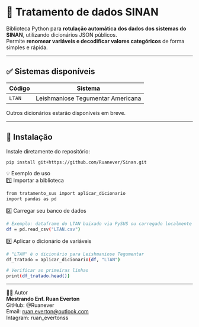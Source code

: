 # 🧬 Tratamento de dados SINAN

Biblioteca Python para **rotulação automática dos dados dos sistemas do SINAN**, utilizando dicionários JSON públicos.  
Permite **renomear variáveis e decodificar valores categóricos** de forma simples e rápida.

---

## ✅ Sistemas disponíveis

| Código | Sistema |
|--------|---------|
| `LTAN` | Leishmaniose Tegumentar Americana |

Outros dicionários estarão disponíveis em breve.

---

## 🚀 Instalação

Instale diretamente do repositório:

```bash
pip install git+https://github.com/Ruanever/Sinan.git
```
💡 Exemplo de uso  
1️⃣ Importar a biblioteca
```bash
from tratamento_sus import aplicar_dicionario
import pandas as pd
```
2️⃣ Carregar seu banco de dados
```bash
# Exemplo: dataframe do LTAN baixado via PySUS ou carregado localmente
df = pd.read_csv("LTAN.csv")
```
3️⃣ Aplicar o dicionário de variáveis
```bash
# "LTAN" é o dicionário para Leishmaniose Tegumentar
df_tratado = aplicar_dicionario(df, "LTAN")

# Verificar as primeiras linhas
print(df_tratado.head())
```
---
🧑‍💻 Autor  
**Mestrando Enf. Ruan Everton**  
GitHub: @Ruanever  
Email: ruan.everton@outlook.com  
Intagram: ruan_evertonss
